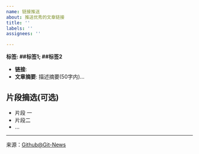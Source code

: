 ```yaml
---
name: 链接推送
about: 推送优秀的文章链接
title: ''
labels: ''
assignees: ''

---
```



**标签: ##标签1; ##标签2**

 - **链接**: 
 - **文章摘要**:
	描述摘要(50字内)...

## 片段摘选(可选)
- 片段 一
- 片段二
- ...




[^_^]: # (请勿修改下面的内容, 感谢🙇‍🙇‍🙇‍!)
<!--
  Template: article_link_push
  Updated: 2020/01/08
-->
* * * * * * * * * * * * * * * * * * * * * * * * * * * * * * * *
来源：[Github@Git-News](https://github.com/Git-News)

